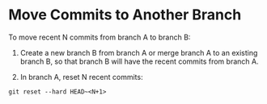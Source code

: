 # Move Commits to Another Branch

To move recent N commits from branch A to branch B:

1. Create a new branch B from branch A or merge branch A to an existing branch B, so that branch B will have the recent commits from branch A.

2. In branch A, reset N recent commits:

  ```console
  git reset --hard HEAD~<N+1>
  ```
